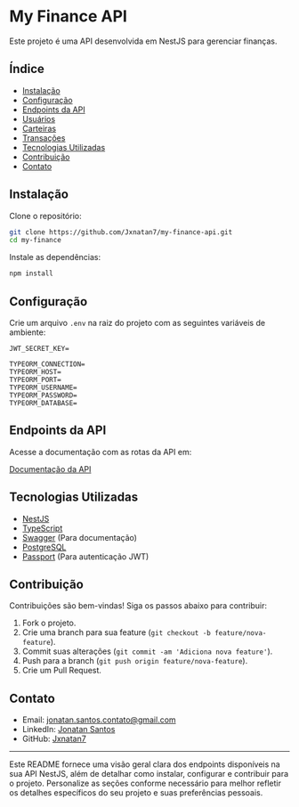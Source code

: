 # My Finance API

Este projeto é uma API desenvolvida em NestJS para gerenciar finanças.

## Índice

- [Instalação](#instalação)
- [Configuração](#configuração)
- [Endpoints da API](#endpoints-da-api)
- [Usuários](#usuários)
- [Carteiras](#carteiras)
- [Transações](#transações)
- [Tecnologias Utilizadas](#tecnologias-utilizadas)
- [Contribuição](#contribuição)
- [Contato](#contato)

## Instalação

Clone o repositório:

```bash
git clone https://github.com/Jxnatan7/my-finance-api.git
cd my-finance
```

Instale as dependências:

```bash
npm install
```

## Configuração

Crie um arquivo `.env` na raiz do projeto com as seguintes variáveis de ambiente:

```env
JWT_SECRET_KEY=

TYPEORM_CONNECTION=
TYPEORM_HOST=
TYPEORM_PORT=
TYPEORM_USERNAME=
TYPEORM_PASSWORD=
TYPEORM_DATABASE=
```

## Endpoints da API

Acesse a documentação com as rotas da API em: 

[Documentação da API](https://localhost:3000/api)


## Tecnologias Utilizadas

- [NestJS](https://nestjs.com/)
- [TypeScript](https://www.typescriptlang.org/)
- [Swagger](https://swagger.io/) (Para documentação)
- [PostgreSQL](https://www.postgresql.org/)
- [Passport](http://www.passportjs.org/) (Para autenticação JWT)

## Contribuição

Contribuições são bem-vindas! Siga os passos abaixo para contribuir:

1. Fork o projeto.
2. Crie uma branch para sua feature (`git checkout -b feature/nova-feature`).
3. Commit suas alterações (`git commit -am 'Adiciona nova feature'`).
4. Push para a branch (`git push origin feature/nova-feature`).
5. Crie um Pull Request.

## Contato

- Email: jonatan.santos.contato@gmail.com
- LinkedIn: [Jonatan Santos](https://www.linkedin.com/in/jonatang7/)
- GitHub: [Jxnatan7](https://github.com/Jxnatan7)

---

Este README fornece uma visão geral clara dos endpoints disponíveis na sua API NestJS, além de detalhar como instalar, configurar e contribuir para o projeto. Personalize as seções conforme necessário para melhor refletir os detalhes específicos do seu projeto e suas preferências pessoais.